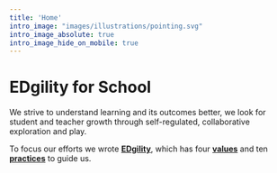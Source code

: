 ```yaml
---
title: 'Home'
intro_image: "images/illustrations/pointing.svg"
intro_image_absolute: true
intro_image_hide_on_mobile: true
---
```


# EDgility for School

We strive to understand learning and its outcomes better, we look for student and teacher growth through self-regulated, collaborative exploration and play.

To focus our efforts we wrote [**EDgility**](/edgility_v1_0_0/), which has four [**values**](/edgility_v1_0_0/values) and ten [**practices**](/edgility_v1_0_0/practices) to guide us.
